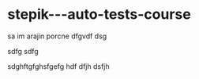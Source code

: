 # stepik---auto-tests-course


sa im arajin porcne
dfgvdf
dsg

sdfg
sdfg


sdghftgfghsfgefg
hdf
dfjh
dsfjh
